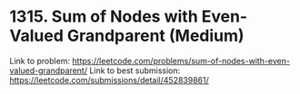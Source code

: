 # 1315. Sum of Nodes with Even-Valued Grandparent (Medium)

Link to problem: https://leetcode.com/problems/sum-of-nodes-with-even-valued-grandparent/
Link to best submission: https://leetcode.com/submissions/detail/452839861/
